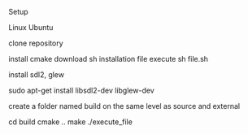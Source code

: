 Setup

Linux Ubuntu

clone repository

install cmake
download sh installation file
execute sh file.sh

install sdl2, glew

sudo apt-get install libsdl2-dev libglew-dev

create a folder named build on the same level as source and external

cd build
cmake ..
make
./execute_file